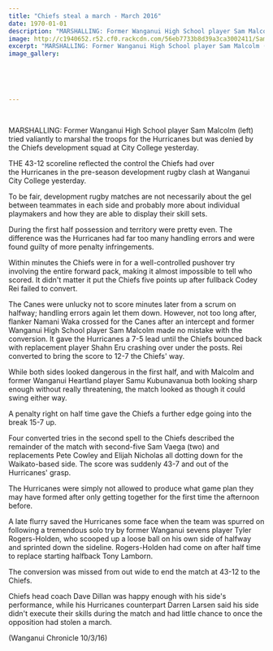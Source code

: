 ```yaml
---
title: "Chiefs steal a march - March 2016"
date: 1970-01-01
description: "MARSHALLING: Former Wanganui High School player Sam Malcolm (left) tried valiantly to marshal the troops for the Hurricanes but was denied by the Chiefs development squad at City College yesterday."
image: http://c1940652.r52.cf0.rackcdn.com/56eb7733b8d39a3ca3002411/Sam-Malcolm-Hurricanes-10.3.17.jpg
excerpt: "MARSHALLING: Former Wanganui High School player Sam Malcolm (left) tried valiantly to marshal the troops for the Hurricanes but was denied by the Chiefs development squad at City College yesterday."
image_gallery:
    
    
    
    
    
---
```


<p>&nbsp;</p>
<p>MARSHALLING: Former Wanganui High School player Sam Malcolm (left) tried valiantly to marshal the troops for the Hurricanes but was denied by the Chiefs development squad at City College yesterday.</p>
<p>THE 43-12 scoreline reflected the control the Chiefs had over the&nbsp;Hurricanes&nbsp;in the pre-season development rugby clash at Wanganui City College yesterday.</p>
<p>To be fair, development rugby matches are not necessarily about the gel between teammates in each side and probably more about individual playmakers and how they are able to display their skill sets.</p>
<p>During the first half possession and territory were pretty even. The difference was the&nbsp;Hurricanes&nbsp;had far too many handling errors and were found guilty of more penalty infringements.</p>
<p>Within minutes the Chiefs were in for a well-controlled pushover try involving the entire forward pack, making it almost impossible to tell who scored. It didn't matter it put the Chiefs five points up after fullback Codey Rei failed to convert.</p>
<p>The Canes were unlucky not to score minutes later from a scrum on halfway; handling errors again let them down. However, not too long after, flanker Namani Waka crossed for the Canes after an intercept and former Wanganui High School player Sam Malcolm made no mistake with the conversion. It gave the&nbsp;Hurricanes&nbsp;a 7-5 lead until the Chiefs bounced back with replacement player Shahn Eru crashing over under the posts. Rei converted to bring the score to 12-7 the Chiefs' way.</p>
<p>While both sides looked dangerous in the first half, and with Malcolm and former Wanganui Heartland player Samu Kubunavanua both looking sharp enough without really threatening, the match looked as though it could swing either way.</p>
<p>A penalty right on half time gave the Chiefs a further edge going into the break 15-7 up.</p>
<p>Four converted tries in the second spell to the Chiefs described the remainder of the match with second-five Sam Vaega (two) and replacements Pete Cowley and Elijah Nicholas all dotting down for the Waikato-based side. The score was suddenly 43-7 and out of the Hurricanes' grasp.</p>
<p>The&nbsp;Hurricanes&nbsp;were simply not allowed to produce what game plan they may have formed after only getting together for the first time the afternoon before.</p>
<p>A late flurry saved the&nbsp;Hurricanes&nbsp;some face when the team was spurred on following a tremendous solo try by former Wanganui sevens player Tyler Rogers-Holden, who scooped up a loose ball on his own side of halfway and sprinted down the sideline. Rogers-Holden had come on after half time to replace starting halfback Tony Lamborn.</p>
<p>The conversion was missed from out wide to end the match at 43-12 to the Chiefs.</p>
<p>Chiefs head coach Dave Dillan was happy enough with his side's performance, while his&nbsp;Hurricanes&nbsp;counterpart Darren Larsen said his side didn't execute their skills during the match and had little chance to once the opposition had stolen a march.</p>
<p>(Wanganui Chronicle 10/3/16)</p>

